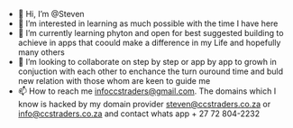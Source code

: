 - 👋 Hi, I’m @Steven
- 👀 I’m interested in learning as much possible with the time I have here 
- 🌱 I’m currently learning phyton and open for best suggested building to achieve in apps that coould make a difference in my Life and hopefully many others
- 💞️ I’m looking to collaborate on step by step or app by app to growh in conjuction with each other to enchance the turn ouround time and buld new relation with those whom are keen to guide me
- 📫 How to reach me infoccstraders@gmail.com.  The domains which I know is hacked by my domain provider steven@ccstraders.co.za or info@ccstraders.co.za and contact whats app + 27 72 804-2232

<!---
You can click the Preview link to take a look at your changes.
--->
